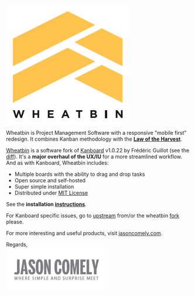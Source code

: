[![WHEATBIN's logo][logo-wb]][Wheatbin]

Wheatbin is Project Management Software with a responsive "mobile first" redesign. It combines Kanban methodology with the **[Law of the Harvest]**. 

[Wheatbin] is a software fork of [Kanboard] v1.0.22 by Frédéric Guillot (see the [diff]). It's a <strong>major overhaul of the UX/IU</strong> for a more streamlined workflow. And as with Kanboard, Wheatbin includes:

- Multiple boards with the ability to drag and drop tasks
- Open source and self-hosted
- Super simple installation
- Distributed under [MIT License](LICENSE)

See the **installation [instructions]**.

For Kanboard specific issues, go to [upstream] from/or the wheatbin [fork] please.

For more interesting and useful products, visit [jasoncomely.com][jasoncomely].

Regards,  
[![Jason Comely's logo][logo-jc]][jasoncomely]


[Wheatbin]: http://www.wheatbin.com
[Kanboard]: http://kanboard.net
[jasoncomely]: http://jasoncomely.com
[diff]: //github.com/fguillot/kanboard/compare/v1.0.22...wheatbin:master

[logo-wb]: wheatbin-logo.png
[logo-jc]: JASONCOMELYconcepts-logo.png

[Law of the Harvest]: doc/law-of-the-harvest.markdown
[motivation]: doc/seed-of-entrepreneurship.markdown

[instructions]: WHEATBIN-INSTALL.md
[upstream]: //github.com/fguillot/kanboard
[fork]: //github.com/wheatbin/kanboard

